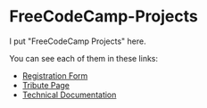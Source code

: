 # FreeCodeCamp-Projects
<p>I put "FreeCodeCamp Projects" here.</p>
<p>You can see each of them in these links:</p>
<ul>
  <li><a href="https://sepehr-san.github.io/FreeCodeCamp-Projects/Survey%20Form/" target="_blank">Registration Form</a></li>
  <li><a href="https://sepehr-san.github.io/FreeCodeCamp-Projects/Tribute%20Page/" target="_blank">Tribute Page</a></li>
  <li><a href="https://sepehr-san.github.io/FreeCodeCamp-Projects/Technical%20Documentation/" target="_blank">Technical Documentation</a></li>
</ul>

